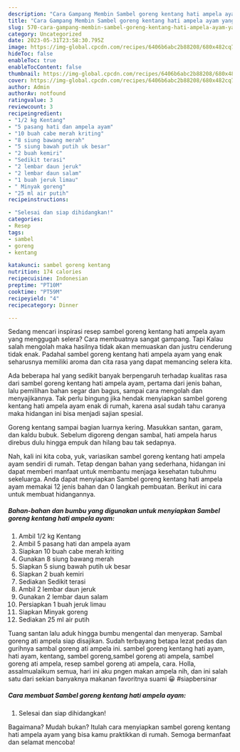 ```yaml
---
description: "Cara Gampang Membin Sambel goreng kentang hati ampela ayam yang Enak Banget"
title: "Cara Gampang Membin Sambel goreng kentang hati ampela ayam yang Enak Banget"
slug: 570-cara-gampang-membin-sambel-goreng-kentang-hati-ampela-ayam-yang-enak-banget
category: Uncategorized
date: 2023-05-31T23:58:30.795Z
image: https://img-global.cpcdn.com/recipes/6406b6abc2b88208/680x482cq70/sambel-goreng-kentang-hati-ampela-ayam-foto-resep-utama.jpg
hideToc: false
enableToc: true
enableTocContent: false
thumbnail: https://img-global.cpcdn.com/recipes/6406b6abc2b88208/680x482cq70/sambel-goreng-kentang-hati-ampela-ayam-foto-resep-utama.jpg
cover: https://img-global.cpcdn.com/recipes/6406b6abc2b88208/680x482cq70/sambel-goreng-kentang-hati-ampela-ayam-foto-resep-utama.jpg
author: Admin
authorAv: notfound
ratingvalue: 3
reviewcount: 3
recipeingredient:
- "1/2 kg Kentang"
- "5 pasang hati dan ampela ayam"
- "10 buah cabe merah kriting"
- "8 siung bawang merah"
- "5 siung bawah putih uk besar"
- "2 buah kemiri"
- "Sedikit terasi"
- "2 lembar daun jeruk"
- "2 lembar daun salam"
- "1 buah jeruk limau"
- " Minyak goreng"
- "25 ml air putih"
recipeinstructions:

- "Selesai dan siap dihidangkan!"
categories:
- Resep
tags:
- sambel
- goreng
- kentang

katakunci: sambel goreng kentang 
nutrition: 174 calories
recipecuisine: Indonesian
preptime: "PT10M"
cooktime: "PT59M"
recipeyield: "4"
recipecategory: Dinner

---
```



Sedang mencari inspirasi resep sambel goreng kentang hati ampela ayam yang menggugah selera? Cara membuatnya sangat gampang. Tapi Kalau salah mengolah maka hasilnya tidak akan memuaskan dan justru cenderung tidak enak. Padahal sambel goreng kentang hati ampela ayam yang enak seharusnya memiliki aroma dan cita rasa yang dapat memancing selera kita.


Ada beberapa hal yang sedikit banyak berpengaruh terhadap kualitas rasa dari sambel goreng kentang hati ampela ayam, pertama dari jenis bahan, lalu pemilihan bahan segar dan bagus, sampai cara mengolah dan menyajikannya. Tak perlu bingung jika hendak menyiapkan sambel goreng kentang hati ampela ayam enak di rumah, karena asal sudah tahu caranya maka hidangan ini bisa menjadi sajian spesial.

Goreng kentang sampai bagian luarnya kering. Masukkan santan, garam, dan kaldu bubuk. Sebelum digoreng dengan sambal, hati ampela harus direbus dulu hingga empuk dan hilang bau tak sedapnya.


Nah, kali ini kita coba, yuk, variasikan sambel goreng kentang hati ampela ayam sendiri di rumah. Tetap dengan bahan yang sederhana, hidangan ini dapat memberi manfaat untuk membantu menjaga kesehatan tubuhmu sekeluarga. Anda dapat menyiapkan Sambel goreng kentang hati ampela ayam memakai 12 jenis bahan dan 0 langkah pembuatan. Berikut ini cara untuk membuat hidangannya.

<!--inarticleads1-->

##### Bahan-bahan dan bumbu yang digunakan untuk menyiapkan Sambel goreng kentang hati ampela ayam:

1. Ambil 1/2 kg Kentang
1. Ambil 5 pasang hati dan ampela ayam
1. Siapkan 10 buah cabe merah kriting
1. Gunakan 8 siung bawang merah
1. Siapkan 5 siung bawah putih uk besar
1. Siapkan 2 buah kemiri
1. Sediakan Sedikit terasi
1. Ambil 2 lembar daun jeruk
1. Gunakan 2 lembar daun salam
1. Persiapkan 1 buah jeruk limau
1. Siapkan  Minyak goreng
1. Sediakan 25 ml air putih


Tuang santan lalu aduk hingga bumbu mengental dan menyerap. Sambal goreng ati ampela siap disajikan. Sudah terbayang betapa lezat pedas dan gurihnya sambal goreng ati ampela ini. sambel goreng kentang hati ayam, hati ayam, kentang, sambel goreng,sambel goreng ati ampela, sambel goreng ati ampela, resep sambel goreng ati ampela, cara. Holla, assalmualaikum semua, hari ini aku pngen makan ampela nih, dan ini salah satu dari sekian banyaknya makanan favoritnya suami 😀 #siapbersinar 

<!--inarticleads2-->

##### Cara membuat Sambel goreng kentang hati ampela ayam:


1. Selesai dan siap dihidangkan!



Bagaimana? Mudah bukan? Itulah cara menyiapkan sambel goreng kentang hati ampela ayam yang bisa kamu praktikkan di rumah. Semoga bermanfaat dan selamat mencoba!
